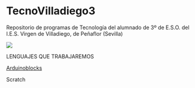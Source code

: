# TecnoVilladiego3
Repositorio de programas de Tecnología del alumnado de 3º de E.S.O. del I.E.S. Virgen de Villadiego, de Peñaflor (Sevilla)

![](imágenes/logo_fondo_transparente200x300.png)


LENGUAJES QUE TRABAJAREMOS

[Arduinoblocks](www.arduinoblocks.com "")

Scratch
